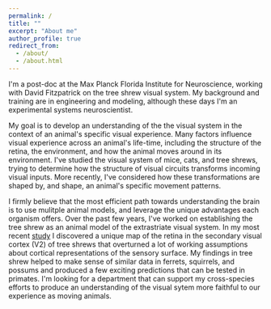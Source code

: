 ```yaml
---
permalink: /
title: ""
excerpt: "About me"
author_profile: true
redirect_from: 
  - /about/
  - /about.html
---
```

I'm a post-doc at the Max Planck Florida Institute for Neuroscience, working with David Fitzpatrick on the tree shrew visual system. My background and training are in engineering and modeling, although these days I'm an experimental systems neuroscientist.

My goal is to develop an understanding of the the visual system in the context of an animal's specific visual experience. Many factors influence visual experience across an animal's life-time, including the structure of the retina, the environment, and how the animal moves around in its environment. I've studied the visual system of mice, cats, and tree shrews, trying to determine how the structure of visual circuits transforms incoming visual inputs. More recently, I've considered how these transformations are shaped by, and shape, an animal's specific movement patterns. 
 
I firmly believe that the most efficient path towards understanding the brain is to use mulitple animal models, and leverage the unique advantages each organism offers.  Over the past few years, I've worked on establishing the tree shrew as an animal model of the extrastriate visual system. In my most recent [study](https://www.sciencedirect.com/science/article/abs/pii/S0896627321007261) I discovered a unique map of the retina in the secondary visual cortex (V2) of tree shrews that overturned a lot of working assumptions about cortical representations of the sensory surface. My findings in tree shrew helped to make sense of similar data in ferrets, squirrels, and possums and produced a few exciting predictions that can be tested in primates. I'm looking for a department that can support my cross-species efforts to produce an understanding of the visual sytem more faithful to our experience as moving animals.

